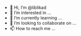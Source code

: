 - 👋 Hi, I’m @liblikad
- 👀 I’m interested in ...
- 🌱 I’m currently learning ...
- 💞️ I’m looking to collaborate on ...
- 📫 How to reach me ...

<!---
liblikad/liblikad is a ✨ special ✨ repository because its `README.md` (this file) appears on your GitHub profile.
You can click the Preview link to take a look at your changes.
--->
